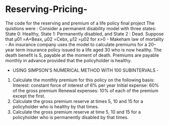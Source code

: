 # Reserving-Pricing-
The code for the reserving and premium of a life policy final project 
The quistions were : 
Consider a permanent disability model with three states: State 0: Healthy, State 1: Permanently disabled, and State 2 : Dead. Suppose that 
μ01 =A+Beax, μ02 =Cebx, μ12 =μ02 for x>0 - Makeham law of mortality -
An insurance company uses the model to calculate premiums for a 20–year term insurance policy issued to a life aged 30 who is now healthy. The death benefit is S, payable at the moment of death. Premiums are payable monthly in advance provided that the policyholder is healthy.
- USING SIMPSON'S NUMERICAL METHOD WITH 100 SUBINTERVALS - 
1.	Calculate the monthly premium for this policy on the following basis: Interest: constant force of interest of 6% per year Initial expense: 60% of the gross premium Renewal expenses: 10% of each of the premium except the first. 
2.	Calculate the gross premium reserve at times 5, 10 and 15 for a policyholder who is healthy by that times. 
3.	Calculate the gross premium reserve at time 5, 10 and 15 for a policyholder who is permanently disabled by that times. 
